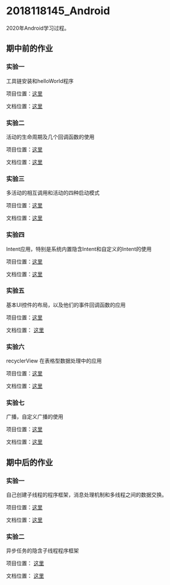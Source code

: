 # 2018118145_Android

2020年Android学习过程。

## 期中前的作业

### 实验一

工具链安装和helloWorld程序



项目位置：[这里](https://github.com/zpwlow/2018118145_Android/tree/master/chap1/HelloWorld)

文档位置：[这里](https://github.com/zpwlow/2018118145_Android/blob/master/chap1/HelloWorld/%E5%AE%9E%E9%AA%8C%E4%B8%80---%E5%B7%A5%E5%85%B7%E9%93%BE%E5%AE%89%E8%A3%85%E5%92%8C%E8%BF%90%E8%A1%8CHelloworld%E6%88%AA%E5%9B%BE.md)



### 实验二

活动的生命周期及几个回调函数的使用



项目位置：[这里](https://github.com/zpwlow/2018118145_Android/tree/master/chap2/ActivityTest)

文档位置：[这里](https://github.com/zpwlow/2018118145_Android/blob/master/chap2/ActivityTest/%E5%AE%9E%E9%AA%8C%E4%BA%8C---%E5%88%9B%E5%BB%BA%E4%B8%A4%E4%B8%AA%E6%B4%BB%E5%8A%A8%E4%BA%86%E8%A7%A3%E6%B4%BB%E5%8A%A8%E7%9A%84%E7%94%9F%E5%91%BD%E5%91%A8%E6%9C%9F.md)



### 实验三

多活动的相互调用和活动的四种启动模式



项目位置：[这里](https://github.com/zpwlow/2018118145_Android/tree/master/chap2/ActivityAction)

文档位置：[这里](https://github.com/zpwlow/2018118145_Android/blob/master/chap2/ActivityAction/%E5%AE%9E%E9%AA%8C%E4%B8%89---%E6%B4%BB%E5%8A%A8%E7%9A%84%E5%9B%9B%E7%A7%8D%E5%90%AF%E5%8A%A8%E6%A8%A1%E5%BC%8F.md)



### 实验四

Intent应用，特别是系统内置隐含Intent和自定义的Intent的使用



项目位置：[这里](https://github.com/zpwlow/2018118145_Android/tree/master/chap2/Activity)

文档位置：[这里](https://github.com/zpwlow/2018118145_Android/blob/master/chap2/Activity/%E5%AE%9E%E9%AA%8C%E5%9B%9B--Intent%E7%9A%84%E5%BA%94%E7%94%A8.md)



### 实验五

基本UI控件的布局，以及他们的事件回调函数的应用



项目位置：[这里](https://github.com/zpwlow/2018118145_Android/tree/master/chap3/UIWindowTest)

文档位置： [这里](https://github.com/zpwlow/2018118145_Android/blob/master/chap3/UIWindowTest/%E5%AE%9E%E9%AA%8C%E4%BA%94---%E8%87%AA%E5%AE%9A%E4%B9%89UI%E7%95%8C%E9%9D%A2.md)



### 实验六

recyclerView 在表格型数据处理中的应用



项目位置：[这里](https://github.com/zpwlow/2018118145_Android/tree/master/chap3/RecyclerViewTest)

文档位置：[这里](https://github.com/zpwlow/2018118145_Android/blob/master/chap3/RecyclerViewTest/%E5%AE%9E%E9%AA%8C%E5%85%AD--RecyclerView%E6%BB%9A%E5%8A%A8%E6%8E%A7%E4%BB%B6.md)



### 实验七

广播，自定义广播的使用



项目位置：[这里](https://github.com/zpwlow/2018118145_Android/tree/master/chap5/BroadcastBestPractice)

文档位置：[这里](https://github.com/zpwlow/2018118145_Android/blob/master/chap5/BroadcastBestPractice/%E5%AE%9E%E9%AA%8C%E4%B8%83---%E8%87%AA%E5%AE%9A%E4%B9%89%E5%B9%BF%E6%92%AD.md)





## 期中后的作业



### 实验一

自己创建子线程的程序框架，消息处理机制和多线程之间的数据交换。



项目位置：[这里](https://github.com/zpwlow/2018118145_Android/tree/master/chap10/AndroidThreadTest)

文档位置：[这里](https://github.com/zpwlow/2018118145_Android/blob/master/chap10/AndroidThreadTest/%E5%AE%9E%E9%AA%8C%E4%B8%80---%E5%AD%90%E7%BA%BF%E7%A8%8B%E7%9A%84%E7%A8%8B%E5%BA%8F%E6%9E%B6%E6%9E%84-%E6%B6%88%E6%81%AF%E5%A4%84%E7%90%86%E6%9C%BA%E5%88%B6-%E7%BA%BF%E7%A8%8B%E4%B9%8B%E9%97%B4%E6%95%B0%E6%8D%AE%E4%BA%A4%E6%8D%A2.md)



### 实验二

异步任务的隐含子线程程序框架



项目位置： [这里](https://github.com/zpwlow/2018118145_Android/tree/master/chap10/AsyncTaskTest)

文档位置： [这里](https://github.com/zpwlow/2018118145_Android/blob/master/chap10/AsyncTaskTest/%E5%AE%9E%E9%AA%8C%E4%BA%8C--%E5%BC%82%E6%AD%A5%E4%BB%BB%E5%8A%A1%E7%9A%84%E9%9A%90%E5%90%AB%E5%AD%90%E7%BA%BF%E7%A8%8B%E7%A8%8B%E5%BA%8F%E6%A1%86%E6%9E%B6.md)